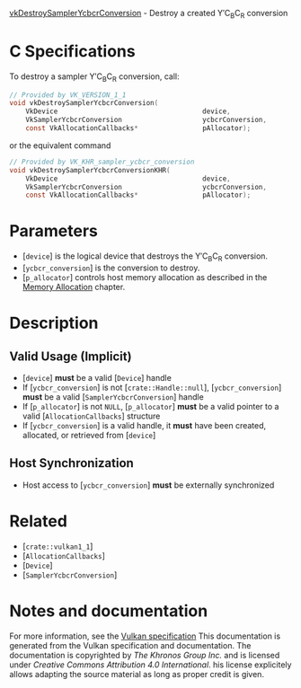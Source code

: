 [vkDestroySamplerYcbcrConversion](https://www.khronos.org/registry/vulkan/specs/1.3-extensions/man/html/vkDestroySamplerYcbcrConversion.html) - Destroy a created Y′C<sub>B</sub>C<sub>R</sub> conversion

# C Specifications
To destroy a sampler Y′C<sub>B</sub>C<sub>R</sub> conversion, call:
```c
// Provided by VK_VERSION_1_1
void vkDestroySamplerYcbcrConversion(
    VkDevice                                    device,
    VkSamplerYcbcrConversion                    ycbcrConversion,
    const VkAllocationCallbacks*                pAllocator);
```
or the equivalent command
```c
// Provided by VK_KHR_sampler_ycbcr_conversion
void vkDestroySamplerYcbcrConversionKHR(
    VkDevice                                    device,
    VkSamplerYcbcrConversion                    ycbcrConversion,
    const VkAllocationCallbacks*                pAllocator);
```

# Parameters
- [`device`] is the logical device that destroys the Y′C<sub>B</sub>C<sub>R</sub> conversion.
- [`ycbcr_conversion`] is the conversion to destroy.
- [`p_allocator`] controls host memory allocation as described in the [Memory Allocation](https://www.khronos.org/registry/vulkan/specs/1.3-extensions/html/vkspec.html#memory-allocation) chapter.

# Description
## Valid Usage (Implicit)
-  [`device`] **must**  be a valid [`Device`] handle
-    If [`ycbcr_conversion`] is not [`crate::Handle::null`], [`ycbcr_conversion`] **must**  be a valid [`SamplerYcbcrConversion`] handle
-    If [`p_allocator`] is not `NULL`, [`p_allocator`] **must**  be a valid pointer to a valid [`AllocationCallbacks`] structure
-    If [`ycbcr_conversion`] is a valid handle, it  **must**  have been created, allocated, or retrieved from [`device`]

## Host Synchronization
- Host access to [`ycbcr_conversion`] **must**  be externally synchronized

# Related
- [`crate::vulkan1_1`]
- [`AllocationCallbacks`]
- [`Device`]
- [`SamplerYcbcrConversion`]

# Notes and documentation
For more information, see the [Vulkan specification](https://www.khronos.org/registry/vulkan/specs/1.3-extensions/html/vkspec.html)
This documentation is generated from the Vulkan specification and documentation.
The documentation is copyrighted by *The Khronos Group Inc.* and is licensed under *Creative Commons Attribution 4.0 International*.
his license explicitely allows adapting the source material as long as proper credit is given.
        